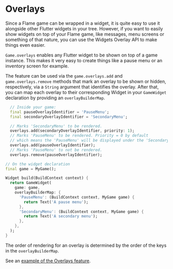 # Overlays

Since a Flame game can be wrapped in a widget, it is quite easy to use it alongside other Flutter
widgets in your tree. However, if you want to easily show widgets on top of your Flame game, like
messages, menu screens or something of that nature, you can use the Widgets Overlay API to make
things even easier.

`Game.overlays` enables any Flutter widget to be shown on top of a game instance. This makes it very
easy to create things like a pause menu or an inventory screen for example.

The feature can be used via the `game.overlays.add` and `game.overlays.remove` methods that mark an
overlay to be shown or hidden, respectively, via a `String` argument that identifies the overlay.
After that, you can map each overlay to their corresponding Widget in your `GameWidget` declaration
by providing an `overlayBuilderMap`.

```dart
  // Inside your game:
  final pauseOverlayIdentifier = 'PauseMenu';
  final secondaryOverlayIdentifier = 'SecondaryMenu';

  // Marks 'SecondaryMenu' to be rendered.
  overlays.add(secondaryOverlayIdentifier, priority: 1);
  // Marks 'PauseMenu' to be rendered. Priority = 0 by default 
  // which means the 'PauseMenu' will be displayed under the 'SecondaryMenu'
  overlays.add(pauseOverlayIdentifier);
  // Marks 'PauseMenu' to not be rendered. 
  overlays.remove(pauseOverlayIdentifier);
```

```dart
// On the widget declaration
final game = MyGame();

Widget build(BuildContext context) {
  return GameWidget(
    game: game,
    overlayBuilderMap: {
      'PauseMenu': (BuildContext context, MyGame game) {
        return Text('A pause menu');
      },
      'SecondaryMenu': (BuildContext context, MyGame game) {
        return Text('A secondary menu');
      },
    },
  );
}
```

The order of rendering for an overlay is determined by the order of the keys in the
`overlayBuilderMap`.

See an [example of the Overlays feature](https://github.com/flame-engine/flame/blob/main/examples/lib/stories/system/overlays_example.dart).
